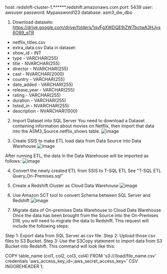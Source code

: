 host: redshift-cluster-1.******.redshift.amazonaws.com
port: 5439
user: awsuser
password: Mypassword123
database: asm3_dw_dbo

1. Download datasets: https://drive.google.com/drive/folders/1qvFgXWDQE9iZW7bctwA3HJys6O89_qTR
- netflix_titles.csv
- extra_data.csv
Data in dataset:
- show_id - INT
- type - VARCHAR(255)
- title - NVARCHAR(255)
- director - NVARCHAR(255)
- cast  - NVARCHAR(2000)
- country - VARCHAR(255)
- date_added - VARCHAR(255)
- release_year  - VARCHAR(255)
- rating - VARCHAR(255)
- duration - VARCHAR(255)
- listed_in - NVARCHAR(255)
- description - NVARCHAR(1000)

2. Import Dataset into SQL Server
You need to download a Dataset containing information about movies on Netflix, then import that data into the ASM3_Source.netflix_shows table.
![image](https://user-images.githubusercontent.com/108084669/218794586-8165fbf1-b783-4186-8444-012b51c82552.png)

3. Create SSIS to make ETL load data from Data Source into Data Warehouse
![image](https://user-images.githubusercontent.com/108084669/218794805-81783cc2-2b9b-4151-a762-a26876213b43.png)

After running ETL, the data in the Data Warehouse will be imported as follows:
![image](https://user-images.githubusercontent.com/108084669/218794938-4d6545ce-c918-47c7-a7ee-5099dec20b54.png)

4. Convert the newly created ETL from SSIS to T-SQL ETL
See "T-SQL ETL Query_On-Premises.sql"

5. Create a Redshift Cluster as Cloud Data Warehouse
![image](https://user-images.githubusercontent.com/108084669/218795676-38d1a13a-8bb7-4b9b-bd64-4e63c7135c9e.png)

6. Use Amazon SCT tool to convert Schema between SQL Server and Redshift
![image](https://user-images.githubusercontent.com/108084669/218795850-3eb2b718-38a4-4f7e-98a0-18ed1fc4c2eb.png)

7. Migrate data of On-premises Data Warehouse to Cloud Data Warehouse
Once the data has been brought from the Source into the On-Premises DW, you will need to migrate the data to Redshift. This request will include the following steps:

Step 1: Export data from SQL Server as csv file.
Step 2: Upload those csv files to S3 Bucket.
Step 3: Use the S3Copy statement to import data from S3 Bucket into Redshift. This command will look like this:

COPY table_name (col1, col2, col3, col4)
FROM 's3://<your-bucket-name>/load/file_name.csv'
credentials 'aws_access_key_id=<Your-Access-Key-ID>;aws_secret_access_key=<Your-Secret-Access-Key>'
CSV
INGOREHEADER 1;





